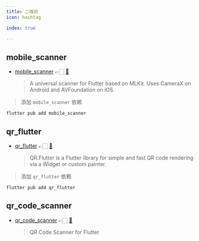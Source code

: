 ```yaml
---
title: 二维码
icon: hashtag

index: true

---
```


<!-- more -->

## mobile_scanner

- [mobile_scanner](https://pub.dev/packages/mobile_scanner) 👉🏻 [🐙](https://github.com/juliansteenbakker/mobile_scanner)
    > A universal scanner for Flutter based on MLKit. Uses CameraX on Android and AVFoundation on iOS.


> 添加 `mobile_scanner` 依赖
```shell
flutter pub add mobile_scanner
```

## qr_flutter

- [qr_flutter](https://pub.dev/packages/qr_flutter) 👉🏻 [🐙](https://github.com/theyakka/qr.flutter)
    > QR.Flutter is a Flutter library for simple and fast QR code rendering via a Widget or custom painter.

> 添加 `qr_flutter` 依赖
```shell
flutter pub add qr_flutter
```

## qr_code_scanner

- [qr_code_scanner](https://pub.dev/packages/qr_code_scanner) 👉🏻 [🐙](https://github.com/juliuscanute/qr_code_scanner)
    > QR Code Scanner for Flutter